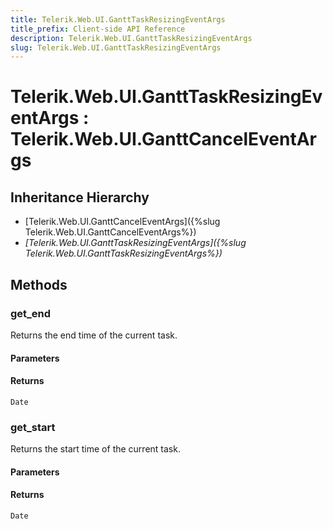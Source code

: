 ```yaml
---
title: Telerik.Web.UI.GanttTaskResizingEventArgs
title_prefix: Client-side API Reference
description: Telerik.Web.UI.GanttTaskResizingEventArgs
slug: Telerik.Web.UI.GanttTaskResizingEventArgs
---
```


# Telerik.Web.UI.GanttTaskResizingEventArgs : Telerik.Web.UI.GanttCancelEventArgs

## Inheritance Hierarchy

* [Telerik.Web.UI.GanttCancelEventArgs]({%slug Telerik.Web.UI.GanttCancelEventArgs%})
* *[Telerik.Web.UI.GanttTaskResizingEventArgs]({%slug Telerik.Web.UI.GanttTaskResizingEventArgs%})*


## Methods

### get_end

Returns the end time of the current task. 

#### Parameters

#### Returns

`Date`
### get_start

Returns the start time of the current task. 

#### Parameters

#### Returns

`Date`


